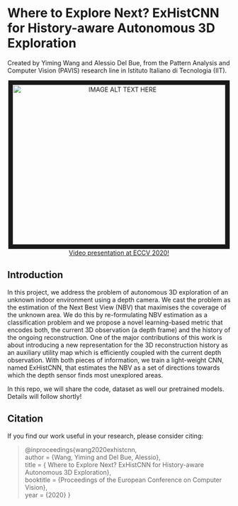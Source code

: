 # Where to Explore Next? ExHistCNN for History-aware Autonomous 3D Exploration

Created by Yiming Wang and Alessio Del Bue, from the Pattern Analysis and Computer Vision (PAVIS) research line in Istituto Italiano di Tecnologia (IIT).

<p align="center">
  <a href="http://www.youtube.com/watch?feature=player_embedded&v=r_YE-oIccxQ
" target="_blank"><img src="http://img.youtube.com/vi/r_YE-oIccxQ/0.jpg" 
alt="IMAGE ALT TEXT HERE" width="480" height="360" border="10" /></a> </br>
  <a href="http://www.youtube.com/watch?v=r_YE-oIccxQ">Video presentation at ECCV 2020!</a>
</p>


## Introduction
In this project, we address the problem of autonomous 3D exploration of an unknown indoor environment using a depth camera. We cast the problem as the estimation of the Next Best View (NBV) that maximises the coverage of the unknown area. We do this by re-formulating NBV estimation as a classification problem and we propose a novel learning-based metric that encodes both, the current 3D observation (a depth frame) and the history of the ongoing reconstruction. One of the major contributions of this work is about introducing a new representation for the 3D reconstruction history as an auxiliary utility map which is efficiently coupled with the current depth observation. With both pieces of information, we train a light-weight CNN, named ExHistCNN, that estimates the NBV as a set of directions towards which the depth sensor finds most unexplored areas. 

In this repo, we will share the code, dataset as well our pretrained models. Details will follow shortly!

## Citation
If you find our work useful in your research, please consider citing:
> @inproceedings{wang2020exhistcnn,\
    author = {Wang, Yiming and Del Bue, Alessio},\
    title = { Where to Explore Next? ExHistCNN for History-aware Autonomous 3D Exploration},\
    booktitle = {Proceedings of the European Conference on Computer Vision},\
    year = {2020}
}



